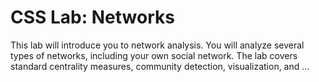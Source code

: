 # CSS Lab: Networks

This lab will introduce you to network analysis.
You will analyze several types of networks,
including your own social network.
The lab covers standard centrality measures,
community detection, visualization, and ...


